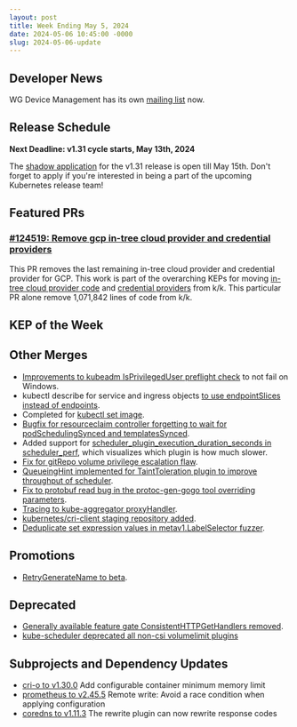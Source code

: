 ```yaml
---
layout: post
title: Week Ending May 5, 2024
date: 2024-05-06 10:45:00 -0000
slug: 2024-05-06-update
---
```


## Developer News

WG Device Management has its own [mailing list](https://groups.google.com/a/kubernetes.io/g/wg-device-management) now.

## Release Schedule

**Next Deadline: v1.31 cycle starts, May 13th, 2024**

The [shadow application](https://docs.google.com/forms/d/e/1FAIpQLSciIGIj4WxQe-K3QYBWrAEzy-SJF90oexzqhjeJnhhIAMuE0Q/viewform) for the v1.31 release is open till May 15th. Don't forget to apply if you're interested in being a part of the upcoming Kubernetes release team!

## Featured PRs

### [#124519: Remove gcp in-tree cloud provider and credential providers](https://github.com/kubernetes/kubernetes/pull/124519)

This PR removes the last remaining in-tree cloud provider and credential provider for GCP. This work is part of the overarching KEPs for moving [in-tree cloud provider code](https://github.com/kubernetes/enhancements/tree/master/keps/sig-cloud-provider/2395-removing-in-tree-cloud-providers) and [credential providers](https://github.com/kubernetes/enhancements/tree/master/keps/sig-auth/541-external-credential-providers) from k/k. This particular PR alone remove 1,071,842 lines of code from k/k.

## KEP of the Week


## Other Merges

* [Improvements to kubeadm IsPrivilegedUser preflight check](https://github.com/kubernetes/kubernetes/pull/124665) to not fail on Windows.
* kubectl describe for service and ingress objects [to use endpointSlices instead of endpoints](https://github.com/kubernetes/kubernetes/pull/124598).
* Completed for [kubectl set image](https://github.com/kubernetes/kubernetes/pull/124592).
* [Bugfix for resourceclaim controller forgetting to wait for podSchedulingSynced and templatesSynced](https://github.com/kubernetes/kubernetes/pull/124589).
* Added support for [scheduler_plugin_execution_duration_seconds in scheduler_perf](https://github.com/kubernetes/kubernetes/pull/124578), which visualizes which plugin is how much slower.
* [Fix for gitRepo volume privilege escalation flaw](https://github.com/kubernetes/kubernetes/pull/124531).
* [QueueingHint implemented for TaintToleration plugin to improve throughput of scheduler](https://github.com/kubernetes/kubernetes/pull/124287).
* [Fix to protobuf read bug in the protoc-gen-gogo tool overriding parameters](https://github.com/kubernetes/kubernetes/pull/124281).
* [Tracing to kube-aggregator proxyHandler](https://github.com/kubernetes/kubernetes/pull/124189).
* [kubernetes/cri-client staging repository added](https://github.com/kubernetes/kubernetes/pull/123797).
* [Deduplicate set expression values in metav1.LabelSelector fuzzer](https://github.com/kubernetes/kubernetes/pull/121496).

## Promotions

* [RetryGenerateName to beta](https://github.com/kubernetes/kubernetes/pull/124673).

## Deprecated

* [Generally available feature gate ConsistentHTTPGetHandlers removed](https://github.com/kubernetes/kubernetes/pull/124463).
* [kube-scheduler deprecated all non-csi volumelimit plugins](https://github.com/kubernetes/kubernetes/pull/124500)

## Subprojects and Dependency Updates

* [cri-o to v1.30.0](https://github.com/cri-o/cri-o/releases/tag/v1.30.0) Add configurable container minimum memory limit
* [prometheus to v2.45.5](https://github.com/prometheus/prometheus/releases/tag/v2.45.5) Remote write: Avoid a race condition when applying configuration
* [coredns to v1.11.3](https://github.com/coredns/coredns/releases/tag/v1.11.3) The rewrite plugin can now rewrite response codes
